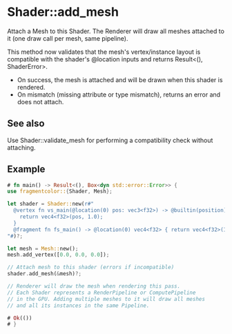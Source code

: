 # Shader::add_mesh

Attach a Mesh to this Shader. The Renderer will draw all meshes attached to it (one draw call per mesh, same pipeline).

This method now validates that the mesh's vertex/instance layout is compatible with the shader's @location inputs and returns Result<(), ShaderError>.

- On success, the mesh is attached and will be drawn when this shader is rendered.
- On mismatch (missing attribute or type mismatch), returns an error and does not attach.

## See also

Use Shader::validate_mesh for performing a compatibility check without attaching.

## Example

```rust
# fn main() -> Result<(), Box<dyn std::error::Error>> {
use fragmentcolor::{Shader, Mesh};

let shader = Shader::new(r#"
  @vertex fn vs_main(@location(0) pos: vec3<f32>) -> @builtin(position) vec4<f32> {
    return vec4<f32>(pos, 1.0);
  }
  @fragment fn fs_main() -> @location(0) vec4<f32> { return vec4<f32>(1.,0.,0.,1.); }
"#)?;

let mesh = Mesh::new();
mesh.add_vertex([0.0, 0.0, 0.0]);

// Attach mesh to this shader (errors if incompatible)
shader.add_mesh(&mesh)?;

// Renderer will draw the mesh when rendering this pass.
// Each Shader represents a RenderPipeline or ComputePipeline
// in the GPU. Adding multiple meshes to it will draw all meshes
// and all its instances in the same Pipeline.

# Ok(())
# }
```
